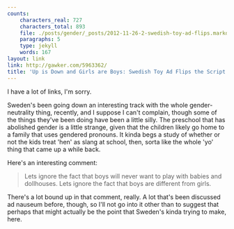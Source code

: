```yaml
---
counts:
    characters_real: 727
    characters_total: 893
    file: ./posts/gender/_posts/2012-11-26-2-swedish-toy-ad-flips.markdown
    paragraphs: 5
    type: jekyll
    words: 167
layout: link
link: http://gawker.com/5963362/
title: 'Up is Down and Girls are Boys: Swedish Toy Ad Flips the Script on Christmas'
---
```


I have a lot of links, I'm sorry.

Sweden's been going down an interesting track with the whole gender-neutrality thing, recently, and I suppose I can't complain, though some of the things they've been doing have been a little silly.  The preschool that has abolished gender is a little strange, given that the children likely go home to a family that uses gendered pronouns.  It kinda begs a study of whether or not the kids treat 'hen' as slang at school, then, sorta like the whole 'yo' thing that came up a while back.

Here's an interesting comment:

> Lets ignore the fact that boys will never want to play with babies and dollhouses. Lets ignore the fact that boys are different from girls.

There's a lot bound up in that comment, really.  A lot that's been discussed ad nauseum before, though, so I'll not go into it other than to suggest that perhaps that might actually be the point that Sweden's kinda trying to make, here.

